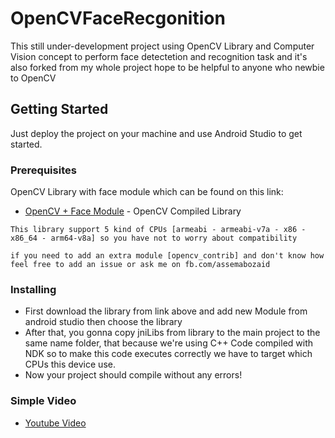 # OpenCVFaceRecgonition

This still under-development project using OpenCV Library and Computer Vision concept to perform face detectetion and recognition task and
it's also forked from my whole project hope to be helpful to anyone who newbie to OpenCV

## Getting Started

Just deploy the project on your machine and use Android Studio to get started.

### Prerequisites
OpenCV Library with face module which can be found on this link:
* [OpenCV + Face Module](https://mega.nz/#!xUcnVaLK!Hf-Z1O9h6RZ85_gqRGXfqFvB46W3n7tDRf7JjglS89g) - OpenCV Compiled Library

```
This library support 5 kind of CPUs [armeabi - armeabi-v7a - x86 - x86_64 - arm64-v8a] so you have not to worry about compatibility
```
```
if you need to add an extra module [opencv_contrib] and don't know how feel free to add an issue or ask me on fb.com/assemabozaid
```
### Installing

* First download the library from link above and add new Module from android studio then choose the library
* After that, you gonna copy jniLibs from library to the main project to the same name folder, that because we're using C++ Code compiled with NDK so to make this code executes correctly we have to target which CPUs this device use.
* Now your project should compile without any errors!

### Simple Video
* [Youtube Video](https://youtu.be/Kpcrp0yLhyw)


